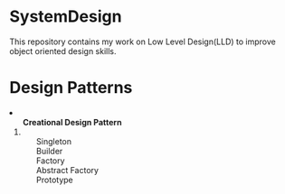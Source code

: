 # SystemDesign

This repository contains my work on Low Level Design(LLD) to improve object oriented design skills.

# Design Patterns

<li>
  <ol> <b> Creational Design Pattern </b>
    <li>
      <ol> Singleton  </ol>
      <ol> Builder </ol>
      <ol> Factory </ol>
      <ol> Abstract Factory </ol>
      <ol> Prototype </ol>
    </li>
  </ol>
</li>
